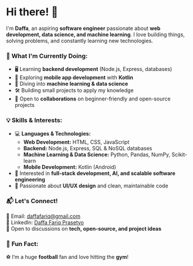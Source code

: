 # **Hi there! 👋**  

I'm **Daffa**, an aspiring **software engineer** passionate about **web development, data science, and machine learning**. I love building things, solving problems, and constantly learning new technologies.  

### 🚀 **What I'm Currently Doing:**  
- 🖥️ Learning **backend development** (Node.js, Express, databases)  
- 📱 Exploring **mobile app development** with **Kotlin**  
- 🤖 Diving into **machine learning & data science**  
- 🛠️ Building small projects to apply my knowledge  
- 🤝 Open to **collaborations** on beginner-friendly and open-source projects  

### 💡 **Skills & Interests:**  
- 💻 **Languages & Technologies:**  
  - **Web Development:** HTML, CSS, JavaScript  
  - **Backend:** Node.js, Express, SQL & NoSQL databases  
  - **Machine Learning & Data Science:** Python, Pandas, NumPy, Scikit-learn  
  - **Mobile Development:** Kotlin (Android)  
- 🎯 Interested in **full-stack development, AI, and scalable software engineering**  
- 🎨 Passionate about **UI/UX design** and clean, maintainable code  

### 📬 **Let's Connect!**  
📧 Email: daffafariq@gmail.com  
🔗 LinkedIn: [Daffa Fariq Prasetyo](https://www.linkedin.com/in/daffa-fariq-prasetyo-29496a275/)  
💬 Open to discussions on **tech, open-source, and project ideas**  

### 🎉 **Fun Fact:**  
⚽ I’m a huge **football** fan and love hitting the **gym**!  
